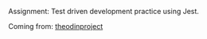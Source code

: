 Assignment:
Test driven development practice using Jest.

Coming from: [theodinproject](https://www.theodinproject.com)<br>

